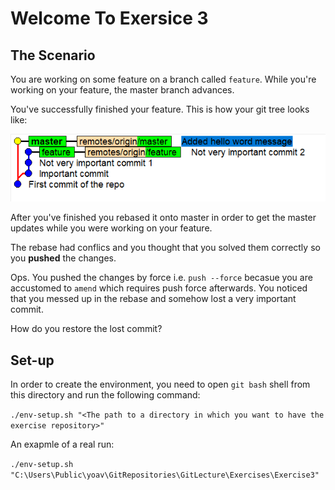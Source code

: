 # Welcome To Exersice 3

## The Scenario
You are working on some feature on a branch called `feature`.
While you're working on your feature, the master branch advances.

You've successfully finished your feature.
This is how your git tree looks like:

![Alt text](InitialState.png)

After you've finished you rebased it onto master in order to get the master updates while you were working on your feature.

The rebase had conflics and you thought that you solved them correctly so you **pushed** the changes.

Ops. You pushed the changes by force i.e. `push --force` becasue you are accustomed to `amend` which requires push force afterwards.
You noticed that you messed up in the rebase and somehow lost a very important commit.

How do you restore the lost commit?

## Set-up
In order to create the environment, you need to open `git bash` shell from this directory and
run the following command:

`./env-setup.sh "<The path to a directory in which you want to have the exercise repository>"`

An exapmle of a real run:

`./env-setup.sh "C:\Users\Public\yoav\GitRepositories\GitLecture\Exercises\Exercise3"`